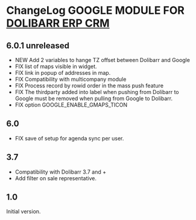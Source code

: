 # ChangeLog GOOGLE MODULE FOR <a href="https://www.dolibarr.org">DOLIBARR ERP CRM</a>


## 6.0.1 unreleased

- NEW Add 2 variables to hange TZ offset between Dolibarr and Google
- FIX list of maps visible in widget.
- FIX link in popup of addresses in map.
- FIX Compatibility with multicompany module
- FIX Process record by rowid order in the mass push feature
- FIX The thirdparty added into label when pushing from Dolibarr to Google must be
  removed when pulling from Google to Dolibarr.
- FIX option GOOGLE_ENABLE_GMAPS_TICON

## 6.0

- FIX save of setup for agenda sync per user.


## 3.7

- Compatibility with Dolibarr 3.7 and +
- Add filter on sale representative.


## 1.0

Initial version.
